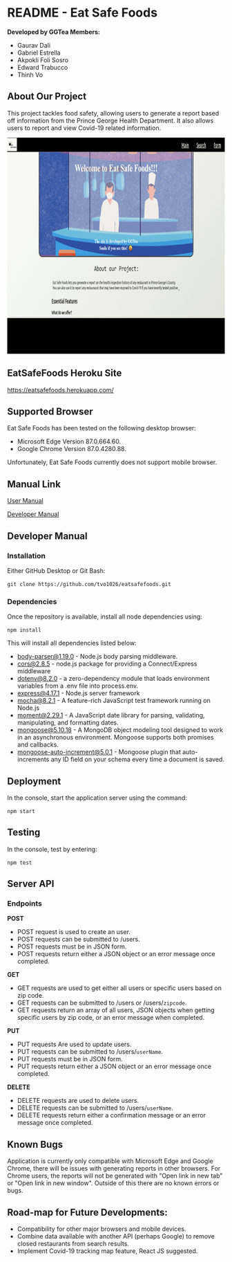 # README - Eat Safe Foods

**Developed by GGTea Members:** 
- Gaurav Dali
- Gabriel Estrella
- Akpokli Foli Sosro
- Edward Trabucco
- Thinh Vo

## About Our Project

This project tackles food safety, allowing users to generate a report based off information from the Prince George Health Department. It also allows users to report and view Covid-19 related information.
<p align="center">
  <img width="1000" height="500" src="docs/overview.gif">
</p>

## EatSafeFoods Heroku Site

https://eatsafefoods.herokuapp.com/

## Supported Browser
Eat Safe Foods has been tested on the following desktop browser:
- Microsoft Edge Version 87.0.664.60.
- Google Chrome Version 87.0.4280.88.

Unfortunately, Eat Safe Foods currently does not support mobile browser.

## Manual Link

[User Manual](https://github.com/tvo1026/eatsafefoods/blob/master/docs/user.md)

[Developer Manual](https://github.com/tvo1026/eatsafefoods/tree/master#developer-manual)

## Developer Manual

### Installation

Either GitHub Desktop or Git Bash:
```
git clone https://github.com/tvo1026/eatsafefoods.git
```
### Dependencies

Once the repository is available, install all node dependencies using:
 ```
 npm install  
 ```
This will install all dependencies listed below:
- body-parser@1.19.0 - Node.js body parsing middleware.
- cors@2.8.5 - node.js package for providing a Connect/Express middleware
- dotenv@8.2.0 - a zero-dependency module that loads environment variables from a .env file into process.env.
- express@4.17.1 - Node.js server framework
- mocha@8.2.1 - A feature-rich JavaScript test framework running on Node.js
- moment@2.29.1 - A JavaScript date library for parsing, validating, manipulating, and formatting dates.
- mongoose@5.10.18 - A MongoDB object modeling tool designed to work in an asynchronous environment. Mongoose supports both promises and callbacks.
- mongoose-auto-increment@5.0.1 - Mongoose plugin that auto-increments any ID field on your schema every time a document is saved.

## Deployment

In the console, start the application server using the command:
 ```
npm start
 ```

## Testing

 In the console, test by entering:
 ```
npm test
 ```

## Server API

### Endpoints

**POST**
- POST request is used to create an user.
- POST requests can be submitted to /users.
- POST requests must be in JSON form.
- POST requests return either a JSON object or an error message once completed.

**GET**
- GET requests are used to get either all users or specific users based on zip code.
- GET requests can be submitted to /users or /users/`zipcode`.
- GET requests return an array of all users, JSON objects when getting specific users by zip code, or an error message when completed.

**PUT**
- PUT requests Are used to update users.
- PUT requests can be submitted to /users/`userName`.
- PUT requests must be in JSON form.
- PUT requests return either a JSON object or an error message once completed.

**DELETE**
 - DELETE requests are used to delete users.
 - DELETE requests can be submitted to /users/`userName`.
 - DELETE requests return either a confirmation message or an error message once completed.

## Known Bugs

Application is currently only compatible with Microsoft Edge and Google Chrome, there will be issues with generating reports in other browsers. For Chrome users, the reports will not be generated with "Open link in new tab" or "Open link in new window". Outside of this there are no known errors or bugs.

## Road-map for Future Developments:

- Compatibility for other major browsers and mobile devices.
- Combine data available with another API (perhaps Google) to remove closed restaurants from search results.
- Implement Covid-19 tracking map feature, React JS suggested.
